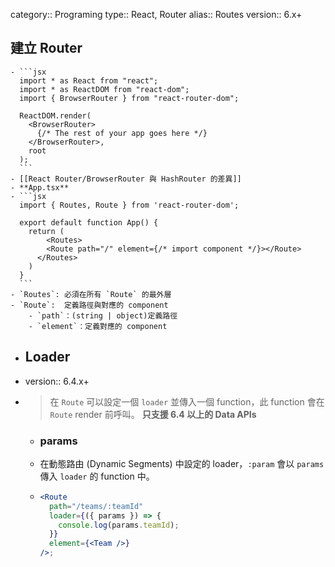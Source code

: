 category:: Programing
type:: React, Router
alias:: Routes
version:: 6.x+

## 建立 Router
	- ```jsx
	  import * as React from "react";
	  import * as ReactDOM from "react-dom";
	  import { BrowserRouter } from "react-router-dom";
	  
	  ReactDOM.render(
	    <BrowserRouter>
	      {/* The rest of your app goes here */}
	    </BrowserRouter>,
	    root
	  );
	  ```
	- [[React Router/BrowserRouter 與 HashRouter 的差異]]
	- **App.tsx**
	- ```jsx
	  import { Routes, Route } from 'react-router-dom';
	  
	  export default function App() {
	    return (
	    	<Routes>
	        <Route path="/" element={/* import component */}></Route>
	      </Routes>
	    )
	  }
	  ```
	- `Routes`: 必須在所有 `Route` 的最外層
	- `Route`:  定義路徑與對應的 component
		- `path`：(string | object)定義路徑
		- `element`：定義對應的 component
- ## Loader
- version:: 6.4.x+
- > 在 `Route` 可以設定一個 `loader` 並傳入一個 function，此 function 會在 `Route` render 前呼叫。
  > **只支援 6.4 以上的 Data APIs**
	- ### params
	- 在動態路由 (Dynamic Segments) 中設定的 loader，`:param` 會以 `params` 傳入 `loader` 的 function 中。
	- ```jsx
	  <Route
	    path="/teams/:teamId"
	    loader={({ params }) => {
	      console.log(params.teamId);
	    }}
	    element={<Team />}
	  />;
	  ```
